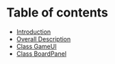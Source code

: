 # Table of contents

* [Introduction](README.md)
* [Overall Description](overall-description.md)
* [Class GameUI](class-gameui.md)
* [Class BoardPanel](class-boardpanel.md)


